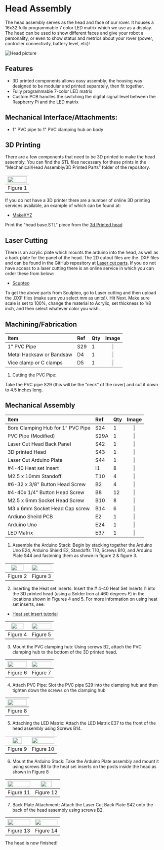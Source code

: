 # Head Assembly
The head assembly serves as the head and face of our rover. It houses a 16x32 fully programmable 7 color LED matrix which we use as a display. The head can be used to show different faces and give your robot a personality, or even to show status and metrics about your rover (power, controller connectivity, battery level, etc)!

![Head picture](images/finala.PNG)

## Features
  * 3D printed components allows easy assembly; the housing was designed to be modular and printed separately, then fit together.
  * Fully programmable 7-color LED matrix
  * Custom PCB handles the switching the digital signal level between the Raspberry Pi and the LED matrix

## Mechanical Interface/Attachments:
  * 1" PVC pipe to 1" PVC clamping hub on body

## 3D Printing
There are a few components that need to be 3D printed to make the head assembly. You can find the STL files necessary for these prints in the ”Mechanical/Head Assembly/3D Printed Parts” folder of the repository.

  | <img src="images/S43.PNG" width="100%"> |
  | :--: |
  | Figure 1 |

If you do not have a 3D printer there are a number of online 3D printing services available, an example of which can be found at:
 - [MakeXYZ](https://www.makexyz.com/)

Print the "head base.STL" piece from the [3d Printed head](https://github.com/nasa-jpl/open-source-rover/blob/master/Mechanical/Head%20Assembly/3D%20Printed%20Parts/head%20base.STL)

## Laser Cutting

There is an acrylic plate which mounts the arduino into the head, as well as a back plate for the panel of the head. The 2D cutout files are the .DXF files and can be found in the GitHub repository at [Laser cut parts](https://github.com/nasa-jpl/open-source-rover/tree/master/Mechanical/Head%20Assembly/Laser%20Cut%20Files). If you do not have access to a laser cutting there is an online service in which you can order these from below:

  - [Scupteo](https://sculpteo.com)

To get the above parts from Sculpteo, go to Laser cutting and then upload the .DXF files (make sure you select mm as units!). Hit Next. Make sure scale is set to 100%, change the material to Acrylic, set thickness to 1/8 inch, and then select whatever color you wish.

## Machining/Fabrication
  | Item | Ref | Qty | Image |
  | :--- | :-- | :-- | :---: |
  | 1" PVC Pipe | S29 | 1 | <img src="/images/components/Structural/S29.png" width="25%">|
  | Metal Hacksaw or Bandsaw | D4 | 1  |  <img src="/images/components/Tools/D4.png" width="25%"> |
  | Vice clamp or C clamps | D5 | 1 |  <img src="/images/components/Tools/D5.png" width="25%">|

1. Cutting the PVC Pipe:

  Take the PVC pipe S29 (this will be the ”neck” of the rover) and cut it down to 4.5 inches long.


## Mechanical Assembly

  | Item | Ref | Qty | Image |
  | :--- | :-- | :-- | :---: |
  | Bore Clamping Hub for 1" PVC Pipe | S24 | 1 | <img src="/images/components/Structural/S24.jpg" width="25%">|
  | PVC Pipe (Modified) | S29A | 1 | <img src="/images/components/Structural/S29.png" width="25%">|
  | Laser Cut Head Back Panel | S42 | 1 | <img src="/images/components/Structural/S42.PNG" width="25%">|
  | 3D printed Head | S43 | 1 | <img src="/images/components/Structural/S43.PNG" width="25%">|
  | Laser Cut Arduino Plate | S44 | 1 | <img src="/images/components/Structural/S44.PNG" width="25%">|
  | #4-40 Heat set insert | I1 | 8 | <img src="/images/components/Inserts/I1.PNG" width="25%">|
  | M2.5 x 10mm Standoff| T10 | 4 | <img src="/images/components/Standoffs/T10.png" width="25%">|
  | #6-32 x 3/8" Button Head Screw | B2 | 4 | <img src="/images/components/Screws/B2.png" width="25%">|
  | #4-40x 1/4" Button Head Screw| B8 | 12 | <img src="/images/components/Screws/B8.png" width="25%">|
  | M2.5 x 6mm Socket Head Screw | B10 | 8| <img src="/images/components/Screws/B10.png" width="25%">|
  | M3 x 6mm Socket Head Cap screw| B14 | 6 | <img src="/images/components/Screws/B14.PNG" width="25%"> |
  | Ardiuno Sheild PCB | E2 | 1 | <img src="/images/components/Electronics/E2.png" width="25%"> |
  | Arduino Uno| E24 | 1 | <img src="/images/components/Electronics/E24.png" width="25%"> |
  | LED Matrix | E37 | 1  |  <img src="/images/components/Electronics/E37.png" width="25%"> |


1. Assemble the Arduino Stack: Begin by stacking together the Arduino Uno E24, Arduino Shield E2, Standoffs T10, Screws B10, and Arduino Plate S44 and fastening them as shown in figure 2 & figure 3.

  | <img src="images/step-1a.PNG" width="80%"> | <img src="images/step-1b.PNG" width="100%">|
  |:-:|:-:|
  | Figure 2 | Figure 3 |

2. Inserting the Heat set inserts: Insert the # 4-40 Heat Set Inserts I1 into the 3D printed head (using a Solder Iron at 460 degrees F) in the locations shown in Figures 4 and 5. For more information on using heat set inserts, see:
  - [Heat set insert tutorial](https://www.lulzbot.com/learn/tutorials/heat-set-inserts-tips-and-tricks)
  
  | <img src="images/step-2a.PNG" width="80%"> | <img src="images/step-2b.PNG" width="100%">|
  |:-:|:-:|
  | Figure 4 | Figure 5 |

3. Mount the PVC clamping hub: Using screws B2, attach the PVC clamping hub to the bottom of the 3D printed head.

  | <img src="images/step-3a.PNG" width="100%"> | <img src="images/step-3b.PNG" width="100%">|
  |:-:|:-:|
  | Figure 6 | Figure 7 |

4. Attach PVC Pipe: Slot the PVC pipe S29 into the clamping hub and then tighten down the screws on the clamping hub

  | <img src="images/step-5a.PNG" width="100%"> |
  |:-:|
  | Figure 8 |

5. Attaching the LED Matrix: Attach the LED Matrix E37 to the front of the head assembly using Screws B14.

  | <img src="images/step-6a.PNG" width="70%"> | <img src="images/step-6b.PNG" width="100%">|
  |:-:|:-:|
  | Figure 9 | Figure 10 |

6. Mount the Arduino Stack: Take the Arduino Plate assembly and mount it using screws B8 to the heat set inserts on the posts inside the head as shown in Figure 8

  | <img src="images/step-7a.PNG" width="100%"> | <img src="images/step-7b.PNG" width="70%">|
  |:-:|:-:|
  | Figure 11 | Figure 12 |

7. Back Plate Attachment: Attach the Laser Cut Back Plate S42 onto the back of the head assembly using screws B2.


  | <img src="images/step-8a.PNG" width="100%"> | <img src="images/step-8b.PNG" width="100%">|
  |:-:|:-:|
  | Figure 13 | Figure 14 |

The head is now finished!
